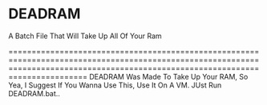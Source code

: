 # DEADRAM
A Batch File That Will Take Up All Of Your Ram


===================================================================================================================================================================================
DEADRAM Was Made To Take Up Your RAM, So Yea, I Suggest If You Wanna Use This, Use It On A VM.
JUst Run DEADRAM.bat..
